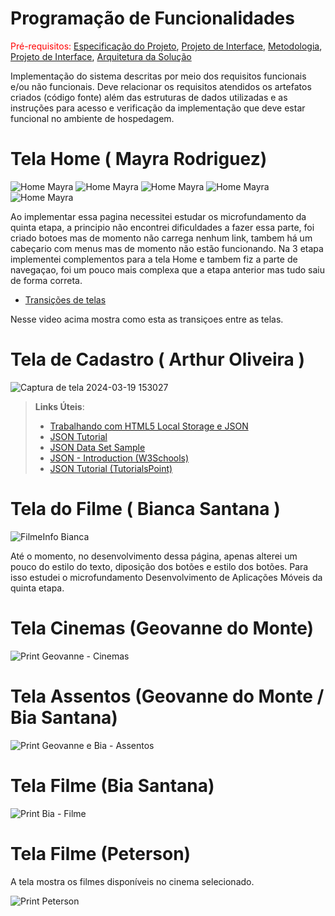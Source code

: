# Programação de Funcionalidades

<span style="color:red">Pré-requisitos: <a href="2-Especificação do Projeto.md"> Especificação do Projeto</a></span>, <a href="3-Projeto de Interface.md"> Projeto de Interface</a>, <a href="4-Metodologia.md"> Metodologia</a>, <a href="3-Projeto de Interface.md"> Projeto de Interface</a>, <a href="5-Arquitetura da Solução.md"> Arquitetura da Solução</a>

Implementação do sistema descritas por meio dos requisitos funcionais e/ou não funcionais. Deve relacionar os requisitos atendidos os artefatos criados (código fonte) além das estruturas de dados utilizadas e as instruções para acesso e verificação da implementação que deve estar funcional no ambiente de hospedagem.

# Tela Home ( Mayra Rodriguez)


![Home Mayra](img/may1.png)
![Home Mayra](img/may5.png)
![Home Mayra](img/may4.png)
![Home Mayra](img/may3.png)
![Home Mayra](img/May2.png)


Ao implementar essa pagina necessitei estudar os microfundamento da quinta etapa, a principio não encontrei dificuldades a fazer essa parte, foi criado botoes mas de momento não carrega nenhum link, tambem há um cabeçario com menus mas de momento não estão funcionando.
Na 3 etapa implementei complementos para a tela Home e tambem fiz a parte de navegaçao, foi um pouco mais complexa que a etapa anterior mas tudo saiu de forma correta. 

* [Transições de telas ](https://www.youtube.com/watch?v=s1EU2fECQ1Y)


Nesse video acima mostra como esta as transiçoes entre as telas.



# Tela de Cadastro ( Arthur Oliveira )

![Captura de tela 2024-03-19 153027](https://github.com/ICEI-PUC-Minas-PMV-ADS/pmv-ads-2024-1-e3-proj-mov-t1-cine-br/assets/131923836/36a271ec-9cc2-4734-991d-319c335b8747)


> **Links Úteis**:
>
> - [Trabalhando com HTML5 Local Storage e JSON](https://www.devmedia.com.br/trabalhando-com-html5-local-storage-e-json/29045)
> - [JSON Tutorial](https://www.w3resource.com/JSON)
> - [JSON Data Set Sample](https://opensource.adobe.com/Spry/samples/data_region/JSONDataSetSample.html)
> - [JSON - Introduction (W3Schools)](https://www.w3schools.com/js/js_json_intro.asp)
> - [JSON Tutorial (TutorialsPoint)](https://www.tutorialspoint.com/json/index.htm)


# Tela do Filme ( Bianca Santana )

![FilmeInfo Bianca](img/bTelaInfos.png)

Até o momento, no desenvolvimento dessa página, apenas alterei um pouco do estilo do texto, diposição dos botões e estilo dos botões. Para isso estudei o microfundamento Desenvolvimento de Aplicações Móveis da quinta etapa.  

# Tela Cinemas (Geovanne do Monte)

![Print Geovanne - Cinemas](https://github.com/ICEI-PUC-Minas-PMV-ADS/pmv-ads-2024-1-e3-proj-mov-t1-cine-br/assets/129304075/4cd6ebe5-ae45-4167-876d-89eb555d7b9a)

# Tela Assentos (Geovanne do Monte / Bia Santana)

![Print Geovanne e Bia - Assentos](https://github.com/ICEI-PUC-Minas-PMV-ADS/pmv-ads-2024-1-e3-proj-mov-t1-cine-br/assets/129304075/b2869236-ad08-4c22-b250-7b2816f22690)

# Tela Filme (Bia Santana)

![Print Bia - Filme](img/TelaFilmeCod.png)

# Tela Filme (Peterson)

A tela mostra os filmes disponíveis no cinema selecionado.

![Print Peterson](https://github.com/ICEI-PUC-Minas-PMV-ADS/pmv-ads-2024-1-e3-proj-mov-t1-cine-br/blob/main/docs/img/telaDeFilmes.png)




